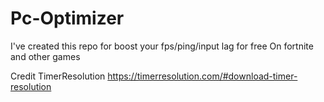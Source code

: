 # Pc-Optimizer
I've created this repo for boost your fps/ping/input lag for free 
On fortnite and other games 


Credit
TimerResolution
https://timerresolution.com/#download-timer-resolution
